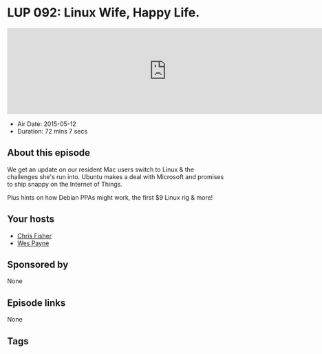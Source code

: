 # LUP 092: Linux Wife, Happy Life.

<iframe src="https://player.fireside.fm/v2/RUkczH-V+FbKUf6rC?theme=dark" width="740" height="200" frameborder="0" scrolling="no"></iframe>

* Air Date: 2015-05-12
* Duration: 72 mins 7 secs

## About this episode

We get an update on our resident Mac users switch to Linux & the challenges she's run into. Ubuntu makes a deal with Microsoft and promises to ship snappy on the Internet of Things.

Plus hints on how Debian PPAs might work, the first $9 Linux rig & more!

## Your hosts
* [Chris Fisher](https://linuxunplugged.com/hosts/chrislas)
* [Wes Payne](https://linuxunplugged.com/hosts/wes)

## Sponsored by

None



## Episode links

None



## Tags

